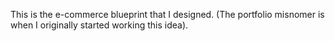 This is the e-commerce blueprint that I designed. (The portfolio misnomer is when I originally started working this idea).
